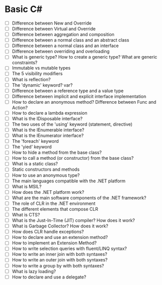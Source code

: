 # Basic C#

- [ ] Difference between New and Override
- [ ] Difference between Virtual and Override
- [ ] Difference between aggregation and composition 
- [ ] Difference between a normal class and an abstract class
- [ ] Difference between a normal class and an interface
- [ ] Difference between overriding and overloading
- [ ] What is generic type? How to create a generic type? What are generic constraints?
- [ ] Immutable vs mutable types
- [ ] The 5 visibility modifiers
- [ ] What is reflection?
- [ ] The 'dynamic' keyword? var?
- [ ] Difference between a reference type and a value type
- [ ] Difference between implicit and explicit interface implementation
- [ ] How to declare an anonymous method? Difference between Func and Action?
- [ ] How to declare a lambda expression
- [ ] What is the IDisposable interface?
- [ ] The two uses of the 'using' keyword (statement, directive)
- [ ] What is the IEnumerable interface?
- [ ] What is the IEnumerator interface?
- [ ] The 'foreach' keyword
- [ ] The 'yied' keyword
- [ ] How to hide a method from the base class?
- [ ] How to call a method (or constructor) from the base class?
- [ ] What is a static class?
- [ ] Static constructors and methods
- [ ] How to use an anonymous type?
- [ ] The main languages compatible with the .NET platform
- [ ] What is MSIL?
- [ ] How does the .NET platform work?
- [ ] What are the main software components of the .NET framework?
- [ ] The role of CLR in the .NET environment
- [ ] The different elements that compose CLR
- [ ] What is CTS? 
- [ ] What is the Just-In-Time (JIT) compiler? How does it work?
- [ ] What is Garbage Collector? How does it work?
- [ ] How does CLR handle exceptions? 
- [ ] How to declare and use an extension method? 
- [ ] How to implement an Extension Method?
- [ ] How to write selection queries with fluent/LINQ syntax? 
- [ ] How to write an inner join with both syntaxes? 
- [ ] How to write an outer join with both syntaxes? 
- [ ] How to write a group by with both syntaxes?
- [ ] What is lazy loading? 
- [ ] How to declare and use a delegate?